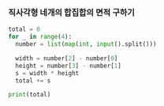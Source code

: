 ### 직사각형 네개의 합집합의 면적 구하기
```python
total = 0
for _ in range(4):
  number = list(map(int, input().split()))

  width = number[2] - number[0]
  height = number[3] - number[1]
  s = width * height
  total += s

print(total)
```